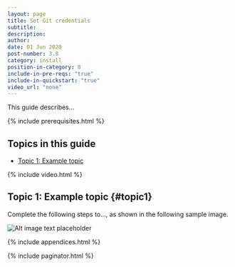 ```yaml
---
layout: page
title: Set Git credentials
subtitle:
description:
author:
date: 01 Jun 2020
post-number: 3.8
category: install
position-in-category: 8
include-in-pre-reqs: "true"
include-in-quickstart: "true"
video_url: "none"
---
```


This guide describes...

{% include prerequisites.html %}

## Topics in this guide

- [Topic 1: Example topic](#topic1)

{% include video.html %}

## Topic 1: Example topic {#topic1}

Complete the following steps to..., as shown in the following sample image.

![Alt image text placeholder](../assets/images/03-install/git-credentials/img-placeholder.png)

{% include appendices.html %}

{% include paginator.html %}
